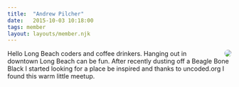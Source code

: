 ```yaml
---
title:  "Andrew Pilcher"
date:   2015-10-03 10:18:00
tags: member
layout: layouts/member.njk
---
```


<img style="float: right; margin-left: 20px; border-radius: 50%;" src="https://lh3.googleusercontent.com/-GhOvw34xQls/AAAAAAAAAAI/AAAAAAAABdI/rY_p67M4bD8/s120-c/photo.jpg">

Hello Long Beach coders and coffee drinkers. Hanging out in downtown Long Beach can be fun. After recently dusting off a Beagle Bone Black I started looking for a place be inspired and thanks to uncoded.org I found this warm little meetup. 